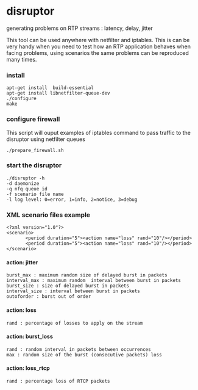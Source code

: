 # disruptor
 generating problems on RTP streams : latency, delay, jitter
 
 This tool can be used anywhere with netfilter and iptables.
 This is can be very handy when you need to test how an RTP application behaves when facing problems, using scenarios the same problems can be reproduced many times.
 
### install
 ```
 apt-get install  build-essential
 apt-get install libnetfilter-queue-dev
 ./configure
 make
 ```
### configure firewall
 This script will ouput examples of iptables command to pass traffic to the disruptor using netfilter queues
 ```
 ./prepare_firewall.sh
 ```
### start the disruptor
```
./disruptor -h
-d daemonize
-q nfq queue id
-f scenario file name
-l log level: 0=error, 1=info, 2=notice, 3=debug
```
### XML scenario files example ###
```
<?xml version="1.0"?>
<scenario>
       <period duration="5"><action name="loss" rand="10"/></period>
       <period duration="5"><action name="loss" rand="10"/></period>
</scenario>
```
####  action: jitter ####
```
burst_max : maximum random size of delayed burst in packets
interval_max : maximum random  interval between burst in packets
burst_size : size of delayed burst in packets
interval_size : interval between burst in packets
outoforder : burst out of order
```
#### action: loss ####
```
rand : percentage of losses to apply on the stream
```

#### action: burst_loss ####
```
rand : random interval in packets between occurrences
max : random size of the burst (consecutive packets) loss
```

#### action: loss_rtcp ####
```
rand : percentage loss of RTCP packets
```


